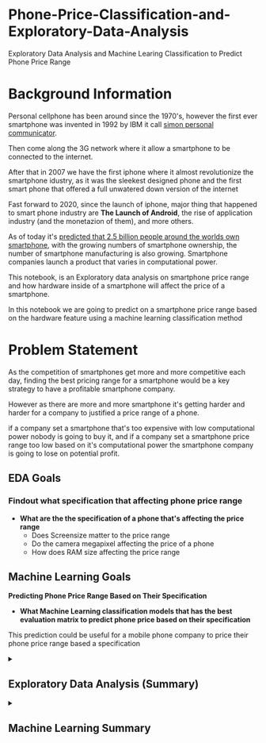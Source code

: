 # Phone-Price-Classification-and-Exploratory-Data-Analysis
Exploratory Data Analysis and Machine Learing Classification to Predict Phone Price Range


# Background Information


Personal cellphone has been around since the 1970's, however the first ever smartphone was invented in 1992 by IBM it call [simon personal communicator](https://en.wikipedia.org/wiki/IBM_Simon#Features). 


Then come along the 3G network where it allow a smartphone to be connected to the internet. 


After that in 2007 we have the first iphone where it almost revolutionize the smartphone idustry, as it was the sleekest designed phone and the first smart phone that offered a full unwatered down version of the internet


Fast forward to 2020, since the launch of iphone, major thing that happened to smart phone industry are **The Launch of Android**, the rise of application industry (and the monetazion of them), and more others.

As of today it's [predicted that 2.5 billion people around the worlds own smartphone](https://www.pewresearch.org/global/2019/02/05/smartphone-ownership-is-growing-rapidly-around-the-world-but-not-always-equally/), with the growing numbers of smartphone ownership, the number of smartphone manufacturing is also growing. Smartphone companies launch a product that varies in computational power.


This notebook, is an Exploratory data analysis on smartphone price range and how hardware inside of a smartphone will affect the price of a smartphone.

In this notebook we are going to predict on a smartphone price range based on the hardware feature using a machine learning classification method



# Problem Statement


As the competition of smartphones get more and more competitive each day, finding the best pricing range for a smartphone would be a key strategy to have a profitable smartphone company.

However as there are more and more smartphone it's getting harder and harder for a company to justified a price range of a phone. 

if a company set a smartphone that's too expensive with low computational power nobody is going to buy it, and if a company set a smartphone price range too low based on it's computational power the smartphone company is going to lose on potential profit.


## EDA Goals 


### Findout what specification that affecting phone price range 


- **What are the the specification of a phone that's affecting the price range**
    - Does Screensize matter to the price range
    - Do the camera megapixel affecting the price of a phone
    - How does RAM size affecting the price range

## Machine Learning Goals 

**Predicting Phone Price Range Based on Their Specification**
- **What Machine Learning classification models that has the best evaluation matrix to predict phone price based on their specification**

This prediction could be useful for a mobile phone company to price their phone price range based a specification 


<details>
    <summary><h2> Exploratory Data Analysis (Summary)</h2></summary>
  
 ## EDA Conclusion, Recommendation, and Future Improvement
 
 ### Conclusion

- **What are the specification that affecting phone prices**
 from our analysis using the correlation method and seaborn heatmap, the major specification that affecting the price range are 
       
   1. **RAM Size** the more expensive phone **(higher price range)** has a higher RAM size. From our analysis we found out that the higher the price range the higher the minimum ram size for phones 
        
   2. **Battery Power** for the battery power the min battery power of all phone price range are around 500 mAh, and the maximum battery power of all price range is around 2000 mAh. However the the average battery power keep increasing in general as the price range goes up.and from our analysis the distribution of battery power for phone that's in the higher price range are slight *left skewed* compared to the phone with the lower price range (price range 1 & 0) are slightly *right skewed*
   
   3. **PX height & PX width** pixel height and pixel width are the determinant factor when it comes to screen quality and in this case the height and the width play a role when it comes to determining a price of a phone range, for the pixel width it shows that phone that's in a higher price range has a higher pixel width. however for the pixel width the distribution kind of looks similar for phone in all price range 
   

- **Screen Size and Phone Price Range** 

in general the screen size for phone doesn't really much effect on the price range, the average screen size for phone in **price range 0 - 2** are somewhere around **5.55 inches** to **5.6 inches**. however there's a somewhat of a jump in screensize when it comes to price range 3, the average screensize for price range 3 is somewhere around **5.7 inches**


**HD Screen** For phone that has HD quality screen the screen the trend of screen size kind of similar with the general trend the difference here is that **HD Screen** has a slightly lower screen size in average for price range 0 - 2 compared to the general population, and for the higher price range *(price range 3 )* **HD Screen has a slightly higher average screen size (5.8 Inches)** compared to the entire population.

**Not HD Screen** For non HD phone the screen size of a phone keep getting smaller as the phone price range goes up, the highest average screen size for non HD screen is in price range 0, at around **(5.65)** and the lowest average of screen size is in price range 3 **(5.5)** inches 


- **Camera Megapixel and Price Range**

![image](https://user-images.githubusercontent.com/57277832/97967077-4eb7f500-1def-11eb-8b38-3121d9862467.png)



by looking at the table above we can see that for the **primary camera (back camera)** the average megapixel is somehow positively correlated with the price range , as the average megapixel get higher as  the price range get more expensive.

However for the front camera the size of the megapixel doesn't really have any positive or negative correlation to the price range


## Recommendation 

**RAM Size**

The main factor that's affecting phone price range is **RAM SIZE** so if a phone so if a smartphone company would like to create a phone in a specific price range, the **RAM Size** is one of the specification that needs to be watched carefully, since it's a feature that affecting the price range of a phone from this dataset


Second is **battery power** the more expensive the smartphone the higher the battery sizes it should have, since higher RAM needs more power from the battery, a smartphone company should adjust their battery battery accordingly, and what's all the RAM power if a phone could only last for a couple of hour

**Screen Quality and Screen Size**


Since Pixel width and Pixel Height affecting the HD or Non HD screen quality, this specification needs to be watched before a phone company launch a new product, The Screen size's need to be considered when lauching a new phone, **NON HD** screen should not have **a big screen for phone in price range 3** because of the trend from our analysis, and the image quality will also get pixelated from having too big  of a screen and too low of pixel width and size 


**For HD Screen** as the phone company want to launch a phone in a higher price range, the pixel width and the pixel height of a phone should be in a higher range **(Price Range 3)** as well, and for the screen sizes phone with **HD screen** and high price range, the screen size's should be bigger than the screen size of lower price range


**Camera Megapixel**

From our Analysis it shows that phone with a higher price range has a **higher camera pixel size**, and for the front camera the pixel size of a front phone camera it seems doesn't have a positive or negative correlation with the price range.

so for the phone company **Primary Camera** or back camera megapixel size should be more considerated compared to the front camera

</details>

<details>
    <summary><h2> Machine Learning Summary </h2></summary>
  
  **Conclusion**

- We can see that from all the evaluation matrix for this phone classfication, we see that, **SVC after  hyperparameter tuning without scalling has the best accuracy** when it comes to predicting phone price range based on certain features.

![image](https://user-images.githubusercontent.com/57277832/97968669-8e7fdc00-1df1-11eb-861a-1d02a5928b6d.png)



- We also see that there're some overfitting model, we can see it by looking the the significance difference training score and testing score 

**Recommendation & Improvement**

1. Different features selection for certain models that is overfitting, by looking at the 4 tables above we can clearly see that there's overfitting problem in some of our models, for future references please use a simpler feature selection for overfitted model


2. Reliability of the data, this dataset has a lot of randomness to it, like having **pixel height that's lower than 240px, 0 width for screen and etc**, doing a lot of cleanining replacing random values of the data might have an effect in our model


3. Using Different kind of scaler, in this modeling i use a minmax scaller to scale the X train and X test, fot future references using different kind of scaller might have an effect to the model



</details>
